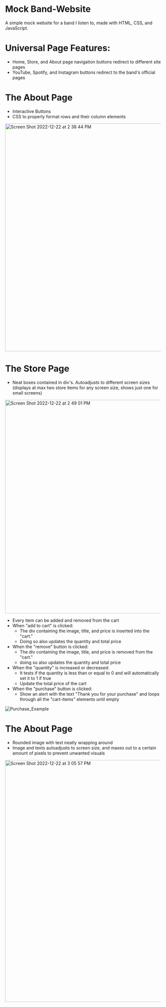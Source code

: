 # Mock Band-Website
A simple mock website for a band I listen to, made with HTML, CSS, and JavaScript.

# Universal Page Features:
- Home, Store, and About page navigation buttons redirect to different site pages
- YouTube, Spotify, and Instagram buttons redirect to the band's official pages

# The About Page
- Interactive Buttons
- CSS to properly format rows and their column elements
<img width="736" alt="Screen Shot 2022-12-22 at 2 38 44 PM" src="https://user-images.githubusercontent.com/75161978/209213234-2727fead-49d6-475a-bad1-6e26920ebf32.png">

# The Store Page
- Neat boxes contained in div's. Autoadjusts to different screen sizes (displays at max two store items for any screen size, shows just one for small screens)

<img width="690" alt="Screen Shot 2022-12-22 at 2 49 01 PM" src="https://user-images.githubusercontent.com/75161978/209214621-1aa05ed9-aa1f-416e-bc43-a631cc20a446.png"> <br />

- Every item can be added and removed from the cart
- When "add to cart" is clicked:
  - The div containing the image, title, and price is inserted into the "cart."
  - Doing so also updates the quantity and total price
- When the "remove" button is clicked:
  - The div containing the image, title, and price is removed from the "cart."
  - doing so also updates the quantity and total price
- When the "quantity" is increased or decreased:
  - It tests if the quantity is less than or equal to 0 and will automatically set it to 1 if true
  - Update the total price of the cart 
- When the "purchase" button is clicked:
  - Show an alert with the text "Thank you for your purchase" and loops through all the "cart-items" elements until empty
  
![Purchase_Example](https://user-images.githubusercontent.com/75161978/209221439-ea8f4935-da97-4e21-b89c-800abffa7af0.gif)

# The About Page
- Rounded image with text neatly wrapping around
- Image and texts autoadjusts to screen size, and maxes out to a certain amount of pixels to prevent unwanted visuals
<img width="782" alt="Screen Shot 2022-12-22 at 3 05 57 PM" src="https://user-images.githubusercontent.com/75161978/209217275-689b1f83-99f5-451f-954b-799646c7e311.png">


